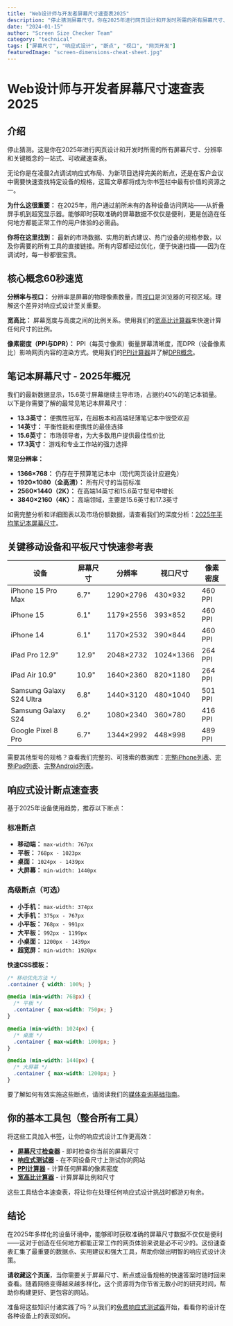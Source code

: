 ```yaml
---
title: "Web设计师与开发者屏幕尺寸速查表2025"
description: "停止猜测屏幕尺寸。你在2025年进行网页设计和开发时所需的所有屏幕尺寸、分辨率和关键概念的可收藏速查表。"
date: "2024-01-15"
author: "Screen Size Checker Team"
category: "technical"
tags: ["屏幕尺寸", "响应式设计", "断点", "视口", "网页开发"]
featuredImage: "screen-dimensions-cheat-sheet.jpg"
---
```


# Web设计师与开发者屏幕尺寸速查表2025

## 介绍

停止猜测。这是你在2025年进行网页设计和开发时所需的所有屏幕尺寸、分辨率和关键概念的一站式、可收藏速查表。

无论你是在凌晨2点调试响应式布局、为新项目选择完美的断点，还是在客户会议中需要快速查找特定设备的规格，这篇文章都将成为你书签栏中最有价值的资源之一。

**为什么这很重要：** 在2025年，用户通过前所未有的各种设备访问网站——从折叠屏手机到超宽显示器。能够即时获取准确的屏幕数据不仅仅是便利，更是创造在任何地方都能正常工作的用户体验的必需品。

**你将在这里找到：** 最新的市场数据、实用的断点建议、热门设备的规格参数，以及你需要的所有工具的直接链接。所有内容都经过优化，便于快速扫描——因为在调试时，每一秒都很宝贵。

## 核心概念60秒速览

**分辨率与视口：** 分辨率是屏幕的物理像素数量，而[视口](https://screensizechecker.com/en/blog/viewport-basics.html)是浏览器的可视区域。理解这个差异对响应式设计至关重要。

**宽高比：** 屏幕宽度与高度之间的比例关系。使用我们的[宽高比计算器](https://screensizechecker.com/en/devices/aspect-ratio-calculator)来快速计算任何尺寸的比例。

**像素密度（PPI与DPR）：** PPI（每英寸像素）衡量屏幕清晰度，而DPR（设备像素比）影响网页内容的渲染方式。使用我们的[PPI计算器](https://screensizechecker.com/en/devices/ppi-calculator)并了解[DPR概念](https://screensizechecker.com/en/blog/device-pixel-ratio)。

## 笔记本屏幕尺寸 - 2025年概况

我们的最新数据显示，15.6英寸屏幕继续主导市场，占据约40%的笔记本销量。以下是你需要了解的最常见笔记本屏幕尺寸：

- **13.3英寸：** 便携性冠军，在超极本和高端轻薄笔记本中很受欢迎
- **14英寸：** 平衡性能和便携性的最佳选择
- **15.6英寸：** 市场领导者，为大多数用户提供最佳性价比
- **17.3英寸：** 游戏和专业工作站的强力选择

**常见分辨率：**
- **1366×768：** 仍存在于预算笔记本中（现代网页设计应避免）
- **1920×1080（全高清）：** 所有尺寸的当前标准
- **2560×1440（2K）：** 在高端14英寸和15.6英寸型号中增长
- **3840×2160（4K）：** 高端领域，主要是15.6英寸和17.3英寸

如需完整分析和详细图表以及市场份额数据，请查看我们的深度分析：[2025年平均笔记本屏幕尺寸](https://screensizechecker.com/en/blog/average-laptop-screen-size-2025)。

## 关键移动设备和平板尺寸快速参考表

| 设备 | 屏幕尺寸 | 分辨率 | 视口尺寸 | 像素密度 |
|------|----------|--------|----------|----------|
| iPhone 15 Pro Max | 6.7" | 1290×2796 | 430×932 | 460 PPI |
| iPhone 15 | 6.1" | 1179×2556 | 393×852 | 460 PPI |
| iPhone 14 | 6.1" | 1170×2532 | 390×844 | 460 PPI |
| iPad Pro 12.9" | 12.9" | 2048×2732 | 1024×1366 | 264 PPI |
| iPad Air 10.9" | 10.9" | 1640×2360 | 820×1180 | 264 PPI |
| Samsung Galaxy S24 Ultra | 6.8" | 1440×3120 | 480×1040 | 501 PPI |
| Samsung Galaxy S24 | 6.2" | 1080×2340 | 360×780 | 416 PPI |
| Google Pixel 8 Pro | 6.7" | 1344×2992 | 448×998 | 489 PPI |

需要其他型号的规格？查看我们完整的、可搜索的数据库：[完整iPhone列表](https://screensizechecker.com/en/devices/iphone-viewport-sizes)、[完整iPad列表](https://screensizechecker.com/en/devices/ipad-viewport-sizes)、[完整Android列表](https://screensizechecker.com/en/devices/android-viewport-sizes)。

## 响应式设计断点速查表

基于2025年设备使用趋势，推荐以下断点：

### 标准断点
- **移动端：** `max-width: 767px`
- **平板：** `768px - 1023px`
- **桌面：** `1024px - 1439px`
- **大屏幕：** `min-width: 1440px`

### 高级断点（可选）
- **小手机：** `max-width: 374px`
- **大手机：** `375px - 767px`
- **小平板：** `768px - 991px`
- **大平板：** `992px - 1199px`
- **小桌面：** `1200px - 1439px`
- **超宽屏：** `min-width: 1920px`

**快速CSS模板：**
```css
/* 移动优先方法 */
.container { width: 100%; }

@media (min-width: 768px) {
  /* 平板 */
  .container { max-width: 750px; }
}

@media (min-width: 1024px) {
  /* 桌面 */
  .container { max-width: 1000px; }
}

@media (min-width: 1440px) {
  /* 大屏幕 */
  .container { max-width: 1200px; }
}
```

要了解如何有效实施这些断点，请阅读我们的[媒体查询基础指南](https://screensizechecker.com/en/blog/media-queries-essentials.html)。

## 你的基本工具包（整合所有工具）

将这些工具加入书签，让你的响应式设计工作更高效：

- **[屏幕尺寸检查器](https://screensizechecker.com/en/)** - 即时检查你当前的屏幕尺寸
- **[响应式测试器](https://screensizechecker.com/en/devices/responsive-tester)** - 在不同设备尺寸上测试你的网站
- **[PPI计算器](https://screensizechecker.com/en/devices/ppi-calculator)** - 计算任何屏幕的像素密度
- **[宽高比计算器](https://screensizechecker.com/en/devices/aspect-ratio-calculator)** - 计算屏幕比例和尺寸

这些工具结合本速查表，将让你在处理任何响应式设计挑战时都游刃有余。

## 结论

在2025年多样化的设备环境中，能够即时获取准确的屏幕尺寸数据不仅仅是便利——这对于创造在任何地方都能正常工作的网页体验来说是必不可少的。这份速查表汇集了最重要的数据点、实用建议和强大工具，帮助你做出明智的响应式设计决策。

**请收藏这个页面**，当你需要关于屏幕尺寸、断点或设备规格的快速答案时随时回来查看。随着网络变得越来越多样化，这个资源将为你节省无数小时的研究时间，帮助你构建更好、更包容的网站。

准备将这些知识付诸实践了吗？从我们的[免费响应式测试器](https://screensizechecker.com/en/devices/responsive-tester)开始，看看你的设计在各种设备上的表现如何。